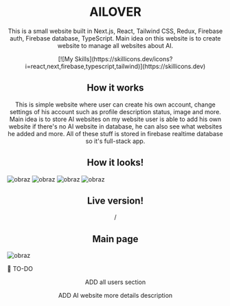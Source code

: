 
<h1 align="center">AILOVER</h1>
<p align="center">This is a small website built in Next.js, React, Tailwind CSS, Redux, Firebase auth, Firebase database, TypeScript. Main idea on this website is to create website to manage all websites about AI.</p>

<div align="center">
  [![My Skills](https://skillicons.dev/icons?i=react,next,firebase,typescript,tailwind)](https://skillicons.dev)
</div>



<h2 align="center">How it works</h2>
<p align="center">This is simple website where user can create his own account, change settings of his account such as profile description status, image and more. Main idea is to store AI websites on my website
user is able to add his own website if there's no AI website in database, he can also see what websites he added and more. All of these stuff is stored in firebase realtime database so it's full-stack app.

</p>


<h2 align="center">How it looks!</h2>

![obraz](https://github.com/Peterr181/ailover/assets/102172769/8f568efb-cc44-4caf-a50d-90ecc20d8e5e)
![obraz](https://github.com/Peterr181/ailover/assets/102172769/f934fa75-2960-4601-8c63-1553451bbc9f)
![obraz](https://github.com/Peterr181/ailover/assets/102172769/a8a8004c-7101-4976-a165-bfee96a9531d)
![obraz](https://github.com/Peterr181/ailover/assets/102172769/57f08832-95d9-4977-9b03-fa98a26c9e38)






<h2 align="center">Live version!</h2>
<p align="center">/</p>





<h2 align="center">Main page</h2>

![obraz](https://github.com/Peterr181/ailover/assets/102172769/c58d5241-5719-43e3-b0fb-af5d01b8d63a)


:construction_worker: TO-DO
<p align="center">ADD all users section</p>
<p align="center">ADD AI website more details description</p>











